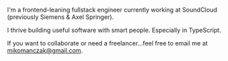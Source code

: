 I'm a frontend-leaning fullstack engineer currently working at SoundCloud (previously Siemens & Axel Springer). 

I thrive building useful software with smart people. Especially in TypeScript.

If you want to collaborate or need a freelancer...feel free to email me at mikomanczak@gmail.com.


